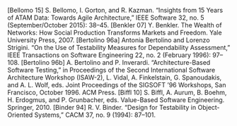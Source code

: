 [Bellomo 15] S. Bellomo, I. Gorton, and R. Kazman. “Insights from 15 Years of ATAM Data: Towards Agile Architecture,” IEEE Software 32, no. 5 (September/October 2015): 38–45. [Benkler 07] Y. Benkler. The Wealth of Networks: How Social Production Transforms Markets and Freedom. Yale University Press, 2007. [Bertolino 96a] Antonia Bertolino and Lorenzo Strigini. “On the Use of Testability Measures for Dependability Assessment,” IEEE Transactions on Software Engineering 22, no. 2 (February 1996): 97–108. [Bertolino 96b] A. Bertolino and P. Inverardi. “Architecture-Based Software Testing,” in Proceedings of the Second International Software Architecture Workshop (ISAW-2), L. Vidal, A. Finkelstain, G. Spanoudakis, and A. L. Wolf, eds. Joint Proceedings of the SIGSOFT ’96 Workshops, San Francisco, October 1996. ACM Press. [Biffl 10] S. Biffl, A. Aurum, B. Boehm, H. Erdogmus, and P. Grunbacher, eds. Value-Based Software Engineering. Springer, 2010. [Binder 94] R. V. Binder. “Design for Testability in Object-Oriented Systems,” CACM 37, no. 9 (1994): 87–101.